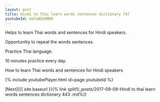 ```yaml
---
layout: post
title: Hindi to Thai learn words sentences dictionary 747 
youtubeId: eb7a8O26MK0
---
```

 
 
Helps to learn Thai words and sentences for Hindi speakers.

Opportunitiy to repeat the words sentences. 

Practice Thai language. 
 
10 minutes practice every day. 
 
How to learn Thai words and sentences for Hindi speakers 
 
{% include youtubePlayer.html id=page.youtubeId %}
 
 
[Next]({{ site.baseurl }}{% link  split1/_posts/2017-09-09-Hindi to thai learn words sentences dictionary 443 .md%})
 
